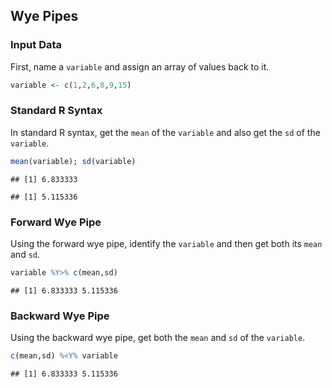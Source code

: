 
## Wye Pipes

### Input Data

First, name a `variable` and assign an array of values back to it.


```r
variable <- c(1,2,6,8,9,15)
```

### Standard R Syntax

In standard R syntax, get the `mean` of the `variable` and also get the `sd` of the `variable`.


```r
mean(variable); sd(variable)
```

```
## [1] 6.833333
```

```
## [1] 5.115336
```

### Forward Wye Pipe

Using the forward wye pipe, identify the `variable` and then get both its `mean` and `sd`.


```r
variable %Y>% c(mean,sd)
```

```
## [1] 6.833333 5.115336
```

### Backward Wye Pipe

Using the backward wye pipe, get both the `mean` and `sd` of the `variable`.


```r
c(mean,sd) %<Y% variable
```

```
## [1] 6.833333 5.115336
```
